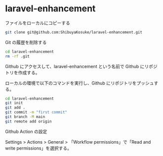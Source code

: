 # laravel-enhancement

ファイルをローカルにコピーする

```bash
git clone git@github.com:ShibuyaKosuke/laravel-enhancement.git
```

Git の履歴を削除する

```bash
cd laravel-enhancement
rm -rf .git
```

Github にアクセスして、laravel-enhancement という名前で Github にリポジトリを作成する。

ローカルの環境で以下のコマンドを実行し、Github にリポジトリをプッシュする。

```bash
cd laravel-enhancement
git init
git add .
git commit -m "first commit"
git branch -M main
git remote add origin
```

Github Action の設定

Settings > Actions > General > 「Workflow permissions」で「Read and write permissions」を選択する。